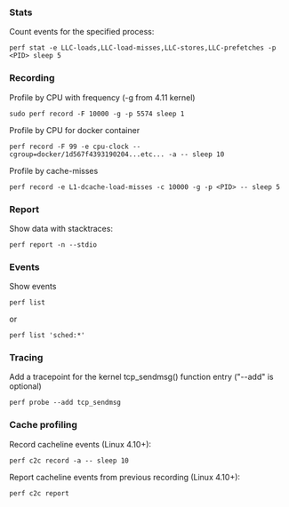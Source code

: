 ### Stats

Count events for the specified process:

    perf stat -e LLC-loads,LLC-load-misses,LLC-stores,LLC-prefetches -p <PID> sleep 5

### Recording

Profile by CPU with frequency (-g from 4.11 kernel)

    sudo perf record -F 10000 -g -p 5574 sleep 1

Profile by CPU for docker container

    perf record -F 99 -e cpu-clock --cgroup=docker/1d567f4393190204...etc... -a -- sleep 10

Profile by cache-misses

    perf record -e L1-dcache-load-misses -c 10000 -g -p <PID> -- sleep 5

### Report

Show data with stacktraces:

    perf report -n --stdio

### Events

Show events

    perf list

or

    perf list 'sched:*'

### Tracing

Add a tracepoint for the kernel tcp_sendmsg() function entry ("--add" is optional)

    perf probe --add tcp_sendmsg

### Cache profiling

Record cacheline events (Linux 4.10+):
    
    perf c2c record -a -- sleep 10

Report cacheline events from previous recording (Linux 4.10+):

    perf c2c report